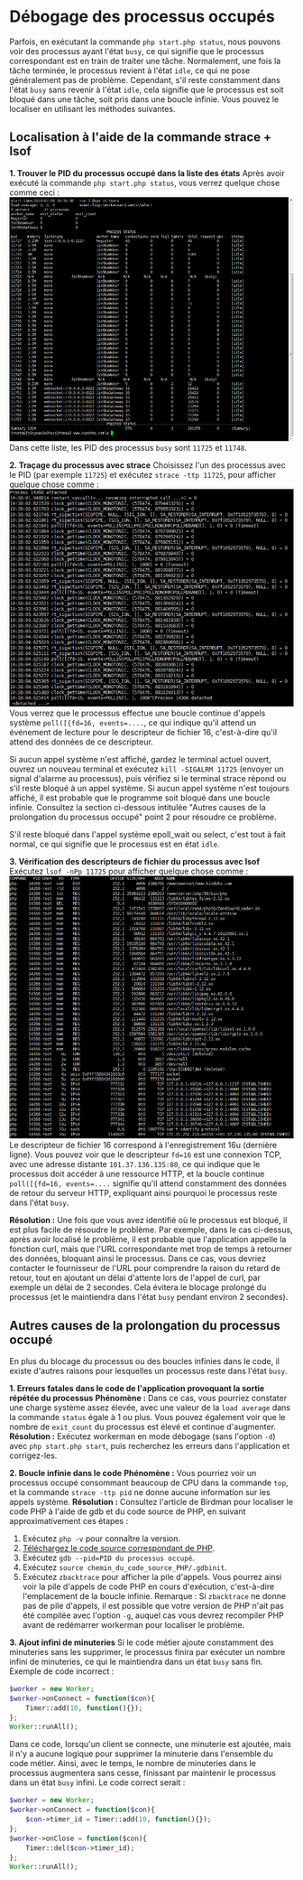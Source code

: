 # Débogage des processus occupés
Parfois, en exécutant la commande ```php start.php status```, nous pouvons voir des processus ayant l'état ```busy```, ce qui signifie que le processus correspondant est en train de traiter une tâche. Normalement, une fois la tâche terminée, le processus revient à l'état ```idle```, ce qui ne pose généralement pas de problème. Cependant, s'il reste constamment dans l'état ```busy``` sans revenir à l'état ```idle```, cela signifie que le processus est soit bloqué dans une tâche, soit pris dans une boucle infinie. Vous pouvez le localiser en utilisant les méthodes suivantes.

## Localisation à l'aide de la commande strace + lsof

**1. Trouver le PID du processus occupé dans la liste des états**
Après avoir exécuté la commande ```php start.php status```, vous verrez quelque chose comme ceci :
![](../images/d1903ed65ef2f3b0850e84ccbedc52aa.png)
Dans cette liste, les PID des processus ```busy``` sont ```11725``` et ```11748```.

**2. Traçage du processus avec strace**
Choisissez l'un des processus avec le PID (par exemple ```11725```) et exécutez ```strace -ttp 11725```, pour afficher quelque chose comme :
![](../images/7ce9f36da926f670949609dcdc593ab4.png)
Vous verrez que le processus effectue une boucle continue d'appels système ```poll([{fd=16, events=....```, ce qui indique qu'il attend un événement de lecture pour le descripteur de fichier 16, c'est-à-dire qu'il attend des données de ce descripteur.

Si aucun appel système n'est affiché, gardez le terminal actuel ouvert, ouvrez un nouveau terminal et exécutez ```kill -SIGALRM 11725``` (envoyer un signal d'alarme au processus), puis vérifiez si le terminal strace répond ou s'il reste bloqué à un appel système. Si aucun appel système n'est toujours affiché, il est probable que le programme soit bloqué dans une boucle infinie. Consultez la section ci-dessous intitulée "Autres causes de la prolongation du processus occupé" point 2 pour résoudre ce problème.

S'il reste bloqué dans l'appel système epoll_wait ou select, c'est tout à fait normal, ce qui signifie que le processus est en état ```idle```.

**3. Vérification des descripteurs de fichier du processus avec lsof**
Exécutez ```lsof -nPp 11725``` pour afficher quelque chose comme :
![](../images/27bd629c3a1ac93f9f4b535d01df2ac1.png)
Le descripteur de fichier 16 correspond à l'enregistrement 16u (dernière ligne). Vous pouvez voir que le descripteur ```fd=16``` est une connexion TCP, avec une adresse distante ```101.37.136.135:80```, ce qui indique que le processus doit accéder à une ressource HTTP, et la boucle continue ```poll([{fd=16, events=....``` signifie qu'il attend constamment des données de retour du serveur HTTP, expliquant ainsi pourquoi le processus reste dans l'état ```busy```.

**Résolution :**
Une fois que vous avez identifié où le processus est bloqué, il est plus facile de résoudre le problème. Par exemple, dans le cas ci-dessus, après avoir localisé le problème, il est probable que l'application appelle la fonction curl, mais que l'URL correspondante met trop de temps à retourner des données, bloquant ainsi le processus. Dans ce cas, vous devriez contacter le fournisseur de l'URL pour comprendre la raison du retard de retour, tout en ajoutant un délai d'attente lors de l'appel de curl, par exemple un délai de 2 secondes. Cela évitera le blocage prolongé du processus (et le maintiendra dans l'état ```busy``` pendant environ 2 secondes).

## Autres causes de la prolongation du processus occupé
En plus du blocage du processus ou des boucles infinies dans le code, il existe d'autres raisons pour lesquelles un processus reste dans l'état ```busy```.

**1. Erreurs fatales dans le code de l'application provoquant la sortie répétée du processus**
**Phénomène :** Dans ce cas, vous pourriez constater une charge système assez élevée, avec une valeur de la ```load average``` dans la commande ```status``` égale à 1 ou plus. Vous pouvez également voir que le nombre de ```exit_count``` du processus est élevé et continue d'augmenter.
**Résolution :** Exécutez workerman en mode débogage (sans l'option ```-d```) avec ```php start.php start```, puis recherchez les erreurs dans l'application et corrigez-les.

**2. Boucle infinie dans le code**
**Phénomène :** Vous pourriez voir un processus occupé consommant beaucoup de CPU dans la commande ```top```, et la commande ```strace -ttp pid``` ne donne aucune information sur les appels système.
**Résolution :** Consultez l'article de Birdman pour localiser le code PHP à l'aide de gdb et du code source de PHP, en suivant approximativement ces étapes :
1. Exécutez ```php -v``` pour connaître la version.
2. [Téléchargez le code source correspondant de PHP](https://www.php.net/releases/).
3. Exécutez ```gdb --pid=PID du processus occupé```.
4. Exécutez ```source chemin_du_code_source_PHP/.gdbinit```.
5. Exécutez ```zbacktrace``` pour afficher la pile d'appels.
Vous pourrez ainsi voir la pile d'appels de code PHP en cours d'exécution, c'est-à-dire l'emplacement de la boucle infinie. Remarque : Si ```zbacktrace``` ne donne pas de pile d'appels, il est possible que votre version de PHP n'ait pas été compilée avec l'option ```-g```, auquel cas vous devrez recompiler PHP avant de redémarrer workerman pour localiser le problème.

**3. Ajout infini de minuteries**
Si le code métier ajoute constamment des minuteries sans les supprimer, le processus finira par exécuter un nombre infini de minuteries, ce qui le maintiendra dans un état ```busy``` sans fin.
Exemple de code incorrect :
```php
$worker = new Worker;
$worker->onConnect = function($con){
    Timer::add(10, function(){});
};
Worker::runAll();
```
Dans ce code, lorsqu'un client se connecte, une minuterie est ajoutée, mais il n'y a aucune logique pour supprimer la minuterie dans l'ensemble du code métier. Ainsi, avec le temps, le nombre de minuteries dans le processus augmentera sans cesse, finissant par maintenir le processus dans un état ```busy``` infini. Le code correct serait :
```php
$worker = new Worker;
$worker->onConnect = function($con){
    $con->timer_id = Timer::add(10, function(){});
};
$worker->onClose = function($con){
    Timer::del($con->timer_id);
};
Worker::runAll();
```
